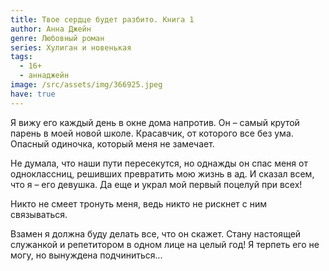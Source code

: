 ```yaml
---
title: Твое сердце будет разбито. Книга 1
author: Анна Джейн
genre: Любовный роман
series: Хулиган и новенькая
tags:
  - 16+
  - аннаджейн
image: /src/assets/img/366925.jpeg
have: true
---
```

Я вижу его каждый день в окне дома напротив. Он – самый крутой парень в моей новой школе. Красавчик, от которого все без ума. Опасный одиночка, который меня не замечает.

Не думала, что наши пути пересекутся, но однажды он спас меня от одноклассниц, решивших превратить мою жизнь в ад. И сказал всем, что я – его девушка. Да еще и украл мой первый поцелуй при всех!

Никто не смеет тронуть меня, ведь никто не рискнет с ним связываться.

Взамен я должна буду делать все, что он скажет. Стану настоящей служанкой и репетитором в одном лице на целый год! Я терпеть его не могу, но вынуждена подчиниться...
